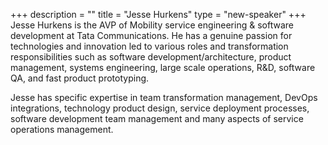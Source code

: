 +++
description = ""
title = "Jesse Hurkens"
type = "new-speaker"
+++
Jesse Hurkens is the AVP of Mobility service engineering & software development at Tata Communications. He has a genuine passion for technologies and innovation led to various roles and transformation responsibilities such as software development/architecture, product management, systems engineering, large scale operations, R&D, software QA, and fast product prototyping.

Jesse has specific expertise in team transformation management, DevOps integrations, technology product design, service deployment processes, software development team management and many aspects of service operations management.